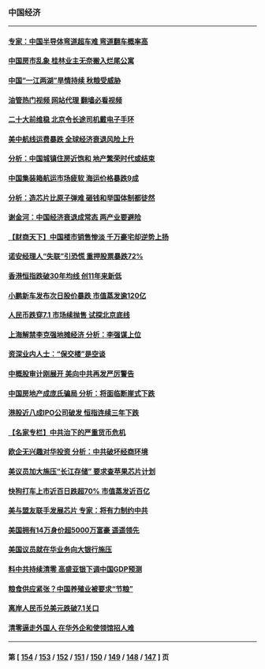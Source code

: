 ### 中国经济
---
#### [专家：中国半导体弯道超车难 弯道翻车概率高](../../pages/ncid283/n13832884.md?09262045) 
#### [中国房市乱象 桂林业主无奈搬入烂尾公寓](../../pages/ncid283/n13832847.md?09262045) 
#### [中国“一江两湖”旱情持续 秋粮受威胁](../../pages/ncid283/n13832714.md?09262045) 
#### [油管热门视频 网站代理 翻墙必看视频](http://209.222.30.114:81/youtube.html?09262045)
#### [二十大前维稳 北京令长途司机戴电子手环](../../pages/ncid283/n13832464.md?09262045) 
#### [美中航线运费暴跌 全球经济衰退风险上升](../../pages/ncid283/n13832474.md?09262045) 
#### [分析：中国城镇住房近饱和 地产繁荣时代或结束](../../pages/ncid283/n13832273.md?09262045) 
#### [中国集装箱航运市场疲软 海运价格暴跌9成](../../pages/ncid283/n13832179.md?09262045) 
#### [分析：造芯片比原子弹难 砸钱和举国体制都徒然](../../pages/ncid283/n13832150.md?09262045) 
#### [谢金河：中国经济衰退成常态 两产业要避险](../../pages/ncid283/n13831239.md?09262045) 
#### [【财商天下】中国楼市销售惨淡 千万豪宅却逆势上扬](../../pages/ncid283/n13831609.md?09262045) 
#### [诺安经理人“失联”引恐慌 重押股票暴跌72%](../../pages/ncid283/n13831492.md?09262045) 
#### [香港恒指跌破30年均线 创11年来新低](../../pages/ncid283/n13831527.md?09262045) 
#### [小鹏新车发布次日股价暴跌 市值蒸发逾120亿](../../pages/ncid283/n13831497.md?09262045) 
#### [人民币跌穿7.1 市场续抛售 试探北京底线](../../pages/ncid283/n13831467.md?09262045) 
#### [上海解禁李克强地摊经济 分析：李强谋上位](../../pages/ncid283/n13831257.md?09262045) 
#### [资深业内人士：“保交楼”是空谈](../../pages/ncid283/n13831375.md?09262045) 
#### [中概股审计刚展开 美向中共再发严厉警告](../../pages/ncid283/n13830807.md?09262045) 
#### [中国房地产成庞氏骗局 分析：将面临断崖式下跌](../../pages/ncid283/n13830752.md?09262045) 
#### [港股近八成IPO公司破发 恒指连续三年下跌](../../pages/ncid283/n13830755.md?09262045) 
#### [【名家专栏】中共治下的严重货币危机](../../pages/ncid283/n13830462.md?09262045) 
#### [欧企无兴趣对华投资 分析：中共破坏经商环境](../../pages/ncid283/n13830605.md?09262045) 
#### [美议员加大施压“长江存储” 要求查苹果芯片计划](../../pages/ncid283/n13830569.md?09262045) 
#### [快狗打车上市近百日跌超70% 市值蒸发近百亿](../../pages/ncid283/n13830729.md?09262045) 
#### [美与盟友联手发展芯片 专家：将有力制约中共](../../pages/ncid283/n13830450.md?09262045) 
#### [美国拥有14万身价超5000万富豪 遥遥领先](../../pages/ncid283/n13830515.md?09262045) 
#### [美国议员就在华业务向大银行施压](../../pages/ncid283/n13830452.md?09262045) 
#### [料中共持续清零 高盛亚银下调中国GDP预测](../../pages/ncid283/n13830304.md?09262045) 
#### [粮食供应紧张？中国养殖业被要求“节粮”](../../pages/ncid283/n13830088.md?09262045) 
#### [离岸人民币兑美元跌破7.1关口](../../pages/ncid283/n13830040.md?09262045) 
#### [清零逼走外国人 在华外企和使领馆招人难](../../pages/ncid283/n13829979.md?09262045) 

---
#### 第 [ [154](./154.md?09262045) / [153](./153.md?09262045) / [152](./152.md?09262045) / [151](./151.md?09262045) / [150](./150.md?09262045) / [149](./149.md?09262045) / [148](./148.md?09262045) / [147](./147.md?09262045) ] 页
